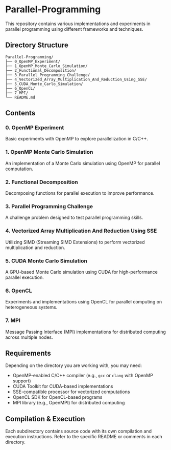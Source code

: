 # Parallel-Programming

This repository contains various implementations and experiments in parallel programming using different frameworks and techniques.

## Directory Structure

```
Parallel-Programming/
├── 0_OpenMP_Experiment/
├── 1_OpenMP_Monte_Carlo_Simulation/
├── 2_Functional_Decomposition/
├── 3_Parallel_Programming_Challenge/
├── 4_Vectorized_Array_Multiplication_And_Reduction_Using_SSE/
├── 5_CUDA_Monte_Carlo_Simulation/
├── 6_OpenCL/
├── 7_MPI/
└── README.md
```

## Contents

### 0. OpenMP Experiment

Basic experiments with OpenMP to explore parallelization in C/C++.

### 1. OpenMP Monte Carlo Simulation

An implementation of a Monte Carlo simulation using OpenMP for parallel computation.

### 2. Functional Decomposition

Decomposing functions for parallel execution to improve performance.

### 3. Parallel Programming Challenge

A challenge problem designed to test parallel programming skills.

### 4. Vectorized Array Multiplication And Reduction Using SSE

Utilizing SIMD (Streaming SIMD Extensions) to perform vectorized multiplication and reduction.

### 5. CUDA Monte Carlo Simulation

A GPU-based Monte Carlo simulation using CUDA for high-performance parallel execution.

### 6. OpenCL

Experiments and implementations using OpenCL for parallel computing on heterogeneous systems.

### 7. MPI

Message Passing Interface (MPI) implementations for distributed computing across multiple nodes.

## Requirements

Depending on the directory you are working with, you may need:

- OpenMP-enabled C/C++ compiler (e.g., `gcc` or `clang` with OpenMP support)
- CUDA Toolkit for CUDA-based implementations
- SSE-compatible processor for vectorized computations
- OpenCL SDK for OpenCL-based programs
- MPI library (e.g., OpenMPI) for distributed computing

## Compilation & Execution

Each subdirectory contains source code with its own compilation and execution instructions. Refer to the specific README or comments in each directory.
